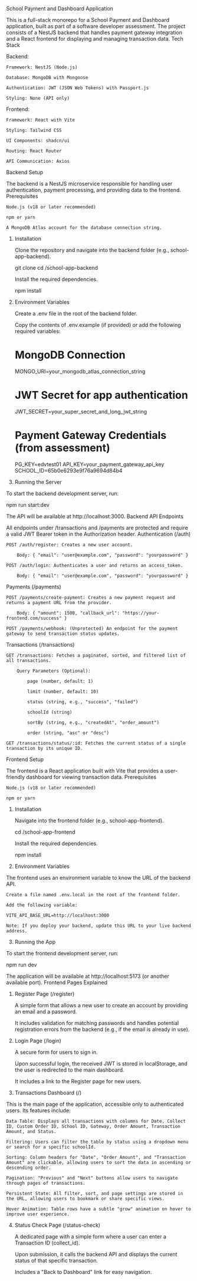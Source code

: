 School Payment and Dashboard Application

This is a full-stack monorepo for a School Payment and Dashboard application, built as part of a software developer assessment. The project consists of a NestJS backend that handles payment gateway integration and a React frontend for displaying and managing transaction data.
Tech Stack

Backend:

    Framework: NestJS (Node.js)

    Database: MongoDB with Mongoose

    Authentication: JWT (JSON Web Tokens) with Passport.js

    Styling: None (API only)

Frontend:

    Framework: React with Vite

    Styling: Tailwind CSS

    UI Components: shadcn/ui

    Routing: React Router

    API Communication: Axios

Backend Setup

The backend is a NestJS microservice responsible for handling user authentication, payment processing, and providing data to the frontend.
Prerequisites

    Node.js (v18 or later recommended)

    npm or yarn

    A MongoDB Atlas account for the database connection string.

1. Installation

    Clone the repository and navigate into the backend folder (e.g., school-app-backend).

    git clone <your-repo-url>
    cd <your-repo-folder>/school-app-backend

    Install the required dependencies.

    npm install

2. Environment Variables

    Create a .env file in the root of the backend folder.

    Copy the contents of .env.example (if provided) or add the following required variables:

    # MongoDB Connection
    MONGO_URI=your_mongodb_atlas_connection_string

    # JWT Secret for app authentication
    JWT_SECRET=your_super_secret_and_long_jwt_string

    # Payment Gateway Credentials (from assessment)
    PG_KEY=edvtest01
    API_KEY=your_payment_gateway_api_key
    SCHOOL_ID=65b0e6293e9f76a9694d84b4

3. Running the Server

To start the backend development server, run:

npm run start:dev

The API will be available at http://localhost:3000.
Backend API Endpoints

All endpoints under /transactions and /payments are protected and require a valid JWT Bearer token in the Authorization header.
Authentication (/auth)

    POST /auth/register: Creates a new user account.

        Body: { "email": "user@example.com", "password": "yourpassword" }

    POST /auth/login: Authenticates a user and returns an access_token.

        Body: { "email": "user@example.com", "password": "yourpassword" }

Payments (/payments)

    POST /payments/create-payment: Creates a new payment request and returns a payment URL from the provider.

        Body: { "amount": 1500, "callback_url": "https://your-frontend.com/success" }

    POST /payments/webhook: (Unprotected) An endpoint for the payment gateway to send transaction status updates.

Transactions (/transactions)

    GET /transactions: Fetches a paginated, sorted, and filtered list of all transactions.

        Query Parameters (Optional):

            page (number, default: 1)

            limit (number, default: 10)

            status (string, e.g., "success", "failed")

            schoolId (string)

            sortBy (string, e.g., "createdAt", "order_amount")

            order (string, "asc" or "desc")

    GET /transactions/status/:id: Fetches the current status of a single transaction by its unique ID.

Frontend Setup

The frontend is a React application built with Vite that provides a user-friendly dashboard for viewing transaction data.
Prerequisites

    Node.js (v18 or later recommended)

    npm or yarn

1. Installation

    Navigate into the frontend folder (e.g., school-app-frontend).

    cd <your-repo-folder>/school-app-frontend

    Install the required dependencies.

    npm install

2. Environment Variables

The frontend uses an environment variable to know the URL of the backend API.

    Create a file named .env.local in the root of the frontend folder.

    Add the following variable:

    VITE_API_BASE_URL=http://localhost:3000

    Note: If you deploy your backend, update this URL to your live backend address.

3. Running the App

To start the frontend development server, run:

npm run dev

The application will be available at http://localhost:5173 (or another available port).
Frontend Pages Explained
1. Register Page (/register)

    A simple form that allows a new user to create an account by providing an email and a password.

    It includes validation for matching passwords and handles potential registration errors from the backend (e.g., if the email is already in use).

2. Login Page (/login)

    A secure form for users to sign in.

    Upon successful login, the received JWT is stored in localStorage, and the user is redirected to the main dashboard.

    It includes a link to the Register page for new users.

3. Transactions Dashboard (/)

This is the main page of the application, accessible only to authenticated users. Its features include:

    Data Table: Displays all transactions with columns for Date, Collect ID, Custom Order ID, School ID, Gateway, Order Amount, Transaction Amount, and Status.

    Filtering: Users can filter the table by status using a dropdown menu or search for a specific schoolId.

    Sorting: Column headers for "Date", "Order Amount", and "Transaction Amount" are clickable, allowing users to sort the data in ascending or descending order.

    Pagination: "Previous" and "Next" buttons allow users to navigate through pages of transactions.

    Persistent State: All filter, sort, and page settings are stored in the URL, allowing users to bookmark or share specific views.

    Hover Animation: Table rows have a subtle "grow" animation on hover to improve user experience.

4. Status Check Page (/status-check)

    A dedicated page with a simple form where a user can enter a Transaction ID (collect_id).

    Upon submission, it calls the backend API and displays the current status of that specific transaction.

    Includes a "Back to Dashboard" link for easy navigation.